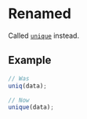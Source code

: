 # Renamed

Called [`unique`](/docs/#unique) instead.

## Example

```ts
// Was
uniq(data);

// Now
unique(data);
```
